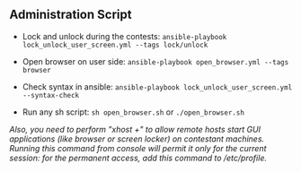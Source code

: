 
## Administration Script

* Lock and unlock during the contests: `ansible-playbook lock_unlock_user_screen.yml --tags lock/unlock`

* Open browser on user side: `ansible-playbook open_browser.yml --tags browser`

* Check syntax in ansible: `ansible-playbook lock_unlock_user_screen.yml --syntax-check`

* Run any sh script: `sh open_browser.sh` or `./open_browser.sh`
 
*Also, you need to perform "xhost +" to allow remote hosts start GUI applications (like browser or screen locker) on contestant machines. Running this command from console will permit it only for the current session: for the permanent access, add this command to /etc/profile.*



